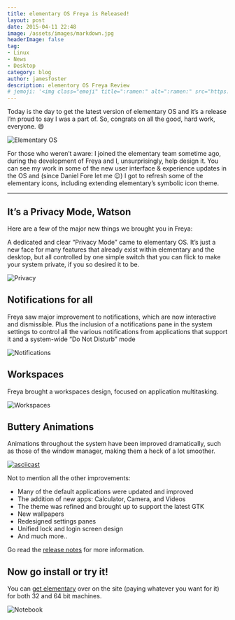 ```yaml
---
title: elementary OS Freya is Released!
layout: post
date: 2015-04-11 22:48
image: /assets/images/markdown.jpg
headerImage: false
tag:
- Linux
- News
- Desktop
category: blog
author: jamesfoster
description: elementory OS Freya Review
# jemoji: '<img class="emoji" title=":ramen:" alt=":ramen:" src="https://assets.github.com/images/icons/emoji/unicode/1f35c.png" height="20" width="20" align="absmiddle">'
---
```


Today is the day to get the latest version of elementary OS and it’s a release I’m proud to say I was a part of. So, congrats on all the good, hard work, everyone. 😄

![Elementary OS](https://samuelhewitt.com/blog/img/2015/elementary-screenshot.png)

For those who weren’t aware: I joined the elementary team sometime ago, during the development of Freya and I, unsurprisingly, help design it. You can see my work in some of the new user interface & experience updates in the OS and (since Daniel Fore let me 😉) I got to refresh some of the elementary icons, including extending elementary’s symbolic icon theme.

<hr>

## It’s a Privacy Mode, Watson

Here are a few of the major new things we brought you in Freya:

A dedicated and clear “Privacy Mode” came to elementary OS. It’s just a new face for many features that already exist within elementary and the desktop, but all controlled by one simple switch that you can flick to make your system private, if you so desired it to be.

![Privacy](https://samuelhewitt.com/blog/img/2015/elementary-switchboard-privacy.png)

## Notifications for all

Freya saw major improvement to notifications, which are now interactive and dismissible. Plus the inclusion of a notifications pane in the system settings to control all the various notifications from applications that support it and a system-wide “Do Not Disturb” mode

![Notifications](https://samuelhewitt.com/blog/img/2015/elementary-switchboard-notifications.png)

## Workspaces

Freya brought a workspaces design, focused on application multitasking.

![Workspaces](https://samuelhewitt.com/blog/img/2015/elementary-workspaces.png)

## Buttery Animations

Animations throughout the system have been improved dramatically, such as those of the window manager, making them a heck of a lot smoother.

[![asciicast](https://i.imgur.com/xXQTfKd.png)](https://samuelhewitt.com/blog/img/2015/buttery-animations.mp4)

Not to mention all the other improvements:

* Many of the default applications were updated and improved
* The addition of new apps: Calculator, Camera, and Videos
* The theme was refined and brought up to support the latest GTK
* New wallpapers
* Redesigned settings panes
* Unified lock and login screen design
* And much more..

Go read the [release notes](http://blog.elementary.io/post/116134677986/freya-is-here) for more information.

## Now go install or try it!

You can [get elementary](https://elementary.io/) over on the site (paying whatever you want for it) for both 32 and 64 bit machines.

![Notebook](https://samuelhewitt.com/blog/img/2015/notebook.png)
